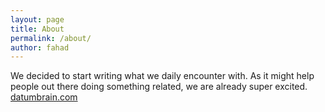 ```yaml
---
layout: page
title: About
permalink: /about/
author: fahad
---
```


We decided to start writing what we daily encounter with. As it might help people out there doing something related, we are already super excited. [datumbrain.com](https://datumbrain.com/)
